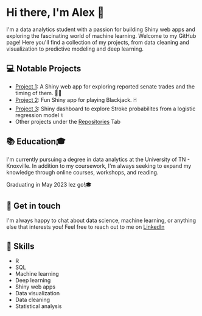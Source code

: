 # Hi there, I'm Alex 👋

I'm a data analytics student with a passion for building Shiny web apps and exploring the fascinating world of machine learning. Welcome to my GitHub page! Here you'll find a collection of my projects, from data cleaning and visualization to predictive modeling and deep learning.

## 💻 Notable Projects

- [Project 1](https://github.com/AlexanderHolmes0/BlackJackApp): A Shiny web app for exploring reported senate trades and the timing of them. 💎🙌
- [Project 2](https://github.com/AlexanderHolmes0/BlackJackApp): Fun Shiny app for playing Blackjack. 🃏
- [Project 3](https://github.com/AlexanderHolmes0/Stroke_Dash): Shiny dashboard to explore Stroke probabilites from a logistic regression model ⚕️
- Other projects under the [Repositories](https://github.com/AlexanderHolmes0?tab=repositories) Tab

## 📚 Education🎓

I'm currently pursuing a degree in data analytics at the University of TN - Knoxville. In addition to my coursework, I'm always seeking to expand my knowledge through online courses, workshops, and reading.

Graduating in May 2023 lez go!🎓

## 💬 Get in touch

I'm always happy to chat about data science, machine learning, or anything else that interests you! Feel free to reach out to me on [LinkedIn](https://www.linkedin.com/in/aholmes0/)

## 🚀 Skills

- R
- SQL
- Machine learning
- Deep learning
- Shiny web apps
- Data visualization
- Data cleaning
- Statistical analysis

